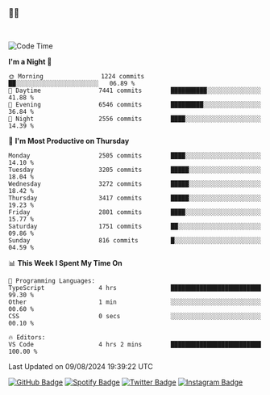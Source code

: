 ### 🤙🍺

<!-- <a href="https://github-readme-stats.vercel.app/api?username=hzak2xx&count_private=true&show_icons=true&theme=dracula">
  <img align="center" src="https://github-readme-stats.vercel.app/api?username=hzak2xx&count_private=true&show_icons=true&theme=dracula" />
</a>
</br> -->
</br>

<!--START_SECTION:waka-->
![Code Time](http://img.shields.io/badge/Code%20Time-3%2C501%20hrs%2012%20mins-blue)

**I'm a Night 🦉** 

```text
🌞 Morning                1224 commits        ██░░░░░░░░░░░░░░░░░░░░░░░   06.89 % 
🌆 Daytime                7441 commits        ██████████░░░░░░░░░░░░░░░   41.88 % 
🌃 Evening                6546 commits        █████████░░░░░░░░░░░░░░░░   36.84 % 
🌙 Night                  2556 commits        ████░░░░░░░░░░░░░░░░░░░░░   14.39 % 
```
📅 **I'm Most Productive on Thursday** 

```text
Monday                   2505 commits        ████░░░░░░░░░░░░░░░░░░░░░   14.10 % 
Tuesday                  3205 commits        █████░░░░░░░░░░░░░░░░░░░░   18.04 % 
Wednesday                3272 commits        █████░░░░░░░░░░░░░░░░░░░░   18.42 % 
Thursday                 3417 commits        █████░░░░░░░░░░░░░░░░░░░░   19.23 % 
Friday                   2801 commits        ████░░░░░░░░░░░░░░░░░░░░░   15.77 % 
Saturday                 1751 commits        ██░░░░░░░░░░░░░░░░░░░░░░░   09.86 % 
Sunday                   816 commits         █░░░░░░░░░░░░░░░░░░░░░░░░   04.59 % 
```


📊 **This Week I Spent My Time On** 

```text
💬 Programming Languages: 
TypeScript               4 hrs               █████████████████████████   99.30 % 
Other                    1 min               ░░░░░░░░░░░░░░░░░░░░░░░░░   00.60 % 
CSS                      0 secs              ░░░░░░░░░░░░░░░░░░░░░░░░░   00.10 % 

🔥 Editors: 
VS Code                  4 hrs 2 mins        █████████████████████████   100.00 % 
```


 Last Updated on 09/08/2024 19:39:22 UTC
<!--END_SECTION:waka-->

[![GitHub Badge](https://img.shields.io/badge/GitHub-100000?style=for-the-badge&logo=github&logoColor=white)](https://github.com/hzak2xx)
[![Spotify Badge](https://img.shields.io/badge/Spotify-1ED760?&style=for-the-badge&logo=spotify&logoColor=white)](https://open.spotify.com/user/uf90s6sbbh75a1mt44clkhkvf)
[![Twitter Badge](https://img.shields.io/badge/Twitter-1DA1F2?style=for-the-badge&logo=twitter&logoColor=white)](https://twitter.com/hzak2xx)
[![Instagram Badge](https://img.shields.io/badge/Instagram-E4405F?style=for-the-badge&logo=instagram&logoColor=white)](https://www.instagram.com/hzak2xx/)

